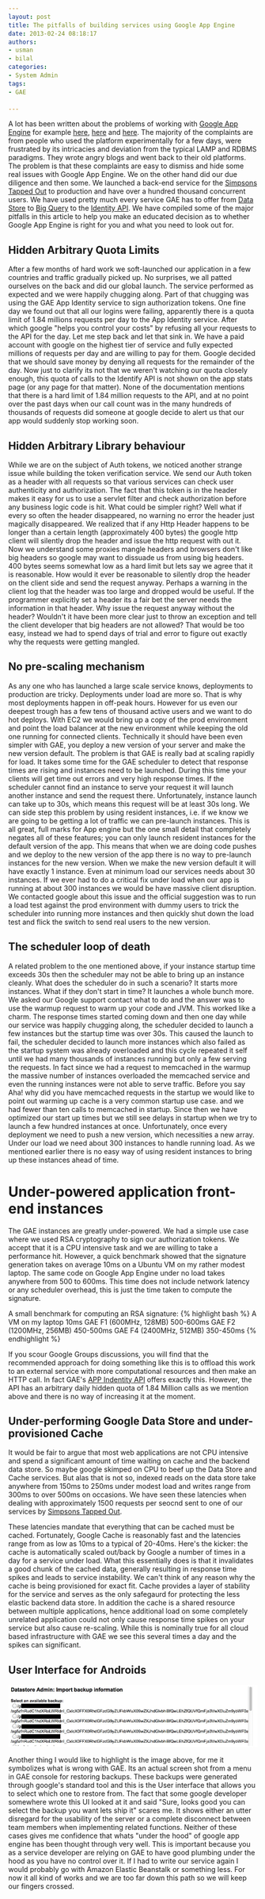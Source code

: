 ```yaml
--- 
layout: post
title: The pitfalls of building services using Google App Engine
date: 2013-02-24 08:18:17
authors:
- usman
- bilal
categories: 
- System Admin
tags:
- GAE

---
```


A lot has been written about the problems of working with [Google App Engine](https://appengine.google.com/) for example [here](http://www.carlosble.com/2010/11/goodbye-google-app-engine-gae/), [here](http://3.14.by/en/read/why-google-appengine-sucks) and [here](http://www.zdnet.com/blog/google/the-problem-with-google-apps-engine/1002). The majority of the complaints are from people who used the platform experimentally for a few days, were frustrated by its intricacies and deviation from the typical LAMP and RDBMS paradigms. They wrote angry blogs and went back to their old platforms. The problem is that these complaints are easy to dismiss and hide some real issues with Google App Engine. We on the other hand did our due diligence and then some. We launched a back-end service for the [Simpsons Tapped Out](https://play.google.com/store/apps/details?id=com.ea.game.simpsons4_na) to production and have over a hundred thousand concurrent users. We have used pretty much every service GAE has to offer from [Data Store](https://developers.google.com/appengine/docs/java/datastore/overview) to [Big Query](https://developers.google.com/bigquery/) to the [Identity API](https://developers.google.com/appengine/docs/java/appidentity/). We have compiled some of the major pitfalls in this article to help you make an educated decision as to whether Google App Engine is right for you and what you need to look out for.

## Hidden Arbitrary Quota Limits

After a few months of hard work we soft-launched our application in a few countries and traffic gradually picked up. No surprises, we all patted ourselves on the back and did our global launch. The service performed as expected and we were happily chugging along. Part of that chugging was using the GAE App Identity service to sign authorization tokens. 
One fine day we found out that all our logins were failing, apparently there is a quota limit of 1.84 millions requests per day to the App Identity service. After which google "helps you control your costs" by refusing all your requests to the API for the day. Let me step back and let that sink in. We have a paid account with google on the highest tier of service and fully expected millions of requests per day and are willing to pay for them. Google decided that we should save money by denying all requests for the remainder of the day. Now just to clarify its not that we weren't watching our quota closely enough, this quota of calls to the Identify API is not shown on the app stats page (or any page for that matter). None of the documentation mentions that there is a hard limit of 1.84 million requests to the API, and at no point over the past days when our call count was in the many hundreds of thousands of requests did someone at google decide to alert us that our app would suddenly stop working soon.   

## Hidden Arbitrary Library behaviour 

While we are on the subject of Auth tokens, we noticed another strange issue while building the token verification service. We send our Auth token as a header with all requests so that various services can check user authenticity and authorization. The fact that this token is in the header makes it easy for us to use a servlet filter and check authorization before any business logic code is hit. What could be simpler right? Well what if every so often the header disappeared, no warning no error the header just magically disappeared. We realized that if any Http Header happens to be longer than a certain length (approximately 400 bytes) the google http client will silently drop the header and issue the http request with out it. Now we understand some proxies mangle headers and browsers don't like big headers so google may want to dissuade us from using big headers. 400 bytes seems somewhat low as a hard limit but lets say we agree that it is reasonable. How would it ever be reasonable to silently drop the header on the client side and send the request anyway. Perhaps a warning in the client log that the header was too large and dropped would be useful. If the programmer explicitly set a header its a fair bet the server needs the information in that header. Why issue the request anyway without the header? Wouldn't it have been more clear just to throw an exception and tell the client developer that big headers are not allowed? That would be too easy, instead we had to spend days of trial and error to figure out exactly why the requests were getting mangled. 
 
## No pre-scaling mechanism

As any one who has launched a large scale service knows, deployments to production are tricky. Deployments under load are more so. That is why most deployments happen in off-peak hours. However for us even our deepest trough has a few tens of thousand active users and we want to do hot deploys. With EC2 we would bring up a copy of the prod environment and point the load balancer at the new environment while keeping the old one running for connected clients. Technically it should have been even simpler with GAE, you deploy a new version of your server and make the new version default. The problem is that GAE is really bad at scaling rapidly for load. It takes some time for the GAE scheduler to detect that response times are rising and instances need to be launched. During this time your clients will get time out errors and very high response times. If the scheduler cannot find an instance to serve your request it will launch another instance and send the request there. Unfortunately, instance launch can take up to 30s, which means this request will be at least 30s long. We can side step this problem by using resident instances, i.e. if we know we are going to be getting a lot of traffic we can pre-launch instances. This is all great, full marks for App engine but the one small detail that completely negates all of these features; you can only launch resident instances for the default version of the app.  This means that when we are doing code pushes and we deploy to the new version of the app there is no way to pre-launch instances for the new version. When we make the new version default it will have exactly 1 instance. Even at minimum load our services needs about 30 instances. If we ever had to do a critical fix under load when our app is running at about 300 instances we would be have massive client disruption. We contacted google about this issue and the official suggestion was to run a load test against the prod environment with dummy users to trick the scheduler into running more instances and then quickly shut down the load test and flick the switch to send real users to the new version. 

## The scheduler loop of death

A related problem to the one mentioned above, if your instance startup time exceeds 30s then the scheduler may not be able to bring up an instance cleanly. What does the scheduler do in such a scenario? It starts more instances. What if they don't start in time? It launches a whole bunch more.  We asked our Google support contact what to do and the answer was to use the warmup request to warm up your code and JVM. This worked like a charm. The response times started coming down and then one day while our service was happily chugging along, the scheduler decided to launch a few instances but the startup time was over 30s. This caused the launch to fail, the scheduler decided to launch more instances which also failed as the startup system was already overloaded and this cycle repeated it self until we had many thousands of instances running but only a few serving the requests. In fact since we had a request to memcached in the warmup the massive number of instances overloaded the memcached service and even the running instances were not able to serve traffic. Before you say Aha! why did you have memcached requests in the startup we would like to point out warming up cache is a very common startup use case. and we had fewer than ten calls to memcached in startup. Since then we have optimized our start up times but we still see delays in startup when we try to launch a few hundred instances at once. Unfortunately, once every deployment we need to push a new version, which necessities a new array. Under our load we need about 300 instances to handle running load. As we mentioned earlier there is no easy way of using resident instances to bring up these instances ahead of time. 

# Under-powered application front-end instances
The GAE instances are greatly under-powered. We had a simple use case where we used RSA cryptography to sign our authorization tokens. We accept that it is a CPU intensive task and we are willing to take a performance hit. However, a quick benchmark showed that the signature generation takes on average 10ms on a Ubuntu VM on my rather modest laptop. The same code on Google App Engine under no load takes anywhere from 500 to 600ms. This time does not include network latency or any scheduler overhead, this is just the time taken to compute the signature.    

A small benchmark for computing an RSA signature: 
{% highlight bash %}
A VM on my laptop	 	 10ms
GAE F1 (600MHz, 128MB)	 500-600ms
GAE F2 (1200MHz, 256MB)	 450-500ms
GAE F4 (2400MHz, 512MB)	 350-450ms
{% endhighlight %}

If you scour Google Groups discussions, you will find that the recommended approach for doing something like this is to offload this work to an external service with more computational resources and then make an HTTP call. In fact GAE's [APP Indentity API](https://developers.google.com/appengine/docs/java/appidentity/) offers exactly this. However, the API has an arbitrary daily hidden quota of 1.84 Million calls as we mention above and there is no way of increasing it at the moment. 

## Under-performing Google Data Store and under-provisioned Cache
It would be fair to argue that most web applications are not CPU intensive and spend a significant amount of time waiting on cache and the backend data store. So maybe google skimped on CPU to beef up the Data Store and Cache services. But alas that is not so, indexed reads on the data store take anywhere from 150ms to 250ms under modest load and writes range from 300ms to over 500ms on occasions. We have seen these latencies when dealing with approximately 1500 requests per seocnd sent to one of our services by [Simpsons Tapped Out](https://play.google.com/store/apps/details?id=com.ea.game.simpsons4_na). 

These latencies mandate that everything that can be cached must be cached. Fortunately, Google Cache is reasonably fast and the latencies range from as low as 10ms to a typical of 20-40ms. Here's the kicker: the cache is automatically scaled out/back by Google a number of times in a day for a service under load. What this essentially does is that it invalidates a good chunk of the cached data, generally resulting in response time spikes and leads to service instability.  We can't think of any reason why the cache is being provisioned for exact fit. Cache provides a layer of stability for the service and serves as the only safegaurd for protecting the less elastic backend data store. In addition the cache is a shared resource between multiple applications, hence additional load on some completely unrelated application could not only cause response time spikes on your service but also cause re-scaling. While this is nominally true for all cloud based infrastructure with GAE we see this several times a day and the spikes can significant.  

## User Interface for Androids

![Backup](/assets/images/backup.jpg)

Another thing I would like to highlight is the image above, for me it symbolizes what is wrong with GAE. Its an actual screen shot from a menu in GAE console for restoring backups. These backups were generated through google's standard tool and this is the User interface that allows you to select which one to restore from. The fact that some google developer somewhere wrote this UI looked at it and said "Sure, looks good you can select the backup you want lets ship it" scares me. It shows either an utter disregard for the usability of the server or a complete disconnect between team members when implementing related functions. Neither of these cases gives me confidence that whats "under the hood" of google app engine has been thought through very well. This is important because you as a service developer are relying on GAE to have good plumbing under the hood as you have no control over it. If I had to write our service again I would probably go with Amazon Elastic Beanstalk or something less. For now it all kind of works and we are too far down this path so we will keep our fingers crossed. 



